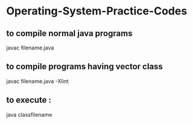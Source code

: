 #  Operating-System-Practice-Codes

## to compile normal java programs 

javac filename.java


## to compile programs having vector class
javac filename.java -Xlint

## to execute : 
java classfilename

